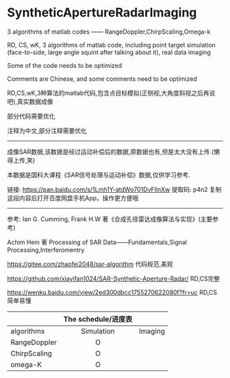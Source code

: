 # SyntheticApertureRadarImaging

3 algorithms of matlab codes —— RangeDoppler,ChirpScaling,Omega-k

RD, CS, wK, 3 algorithms of matlab code, including point target simulation (face-to-side, large angle squint after talking about it), real data imaging

Some of the code needs to be optimized

Comments are Chinese, and some comments need to be optimized




RD,CS,wK,3种算法的matlab代码,包含点目标模拟(正侧视,大角度斜视之后再说吧),真实数据成像

部分代码需要优化

注释为中文,部分注释需要优化

------------------------------------------------------------------------------------------------------------

成像SAR数据,该数据是经过运动补偿后的数据,原数据也有,但是太大没有上传.(懒得上传,笑)

本数据是国科大课程《SAR信号处理与运动补偿》数据,仅供学习参考.

链接: https://pan.baidu.com/s/1Lmh1Y-atdWo701DvFllnXw 提取码: p4n2 复制这段内容后打开百度网盘手机App，操作更方便哦

------------------------------------------------------------------------------------------------------------

参考:
Ian G. Cumming, Frank H.W 著《合成孔径雷达成像算法与实现》(主要参考)

Achim Hein 著 Processing of SAR Data——Fundamentals,Signal Processing,Interferomentry

https://gitee.com/zhaofei2048/sar-algorithm 代码规范,美观

https://github.com/xiayifan1024/SAR-Synthetic-Aperture-Radar/ RD,CS完整

https://wenku.baidu.com/view/2ed300dbcc1755270622080f?fr=uc RD,CS简单易懂



|            |The schedule/进度表|           |
|-------------| :-----------: |------------|
| algorithms  |   Simulation  |   Imaging  |
|RangeDoppler |        O      |            |
|ChirpScaling |        O      |            |
|   omega-K   |        O       |            |
